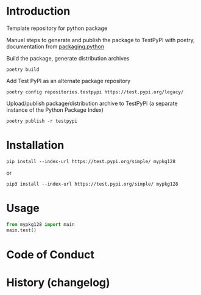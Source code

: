 # Introduction
Template repository for python package

Manuel steps to generate and publish the package to TestPyPI with poetry, documentation from [packaging.python](https://python-poetry.org/docs/)

Build the package, generate distribution archives
```shell
poetry build
```

Add Test PyPI as an alternate package repository
```shell
poetry config repositories.testpypi https://test.pypi.org/legacy/
```

Upload/publish package/distribution archive to TestPyPI (a separate instance of the Python Package Index)
```shell
poetry publish -r testpypi
```

# Installation
```shell
pip install --index-url https://test.pypi.org/simple/ mypkg128
```
or
```shell
pip3 install --index-url https://test.pypi.org/simple/ mypkg128
```

# Usage
```python
from mypkg128 import main
main.test()
```

# Code of Conduct

# History (changelog)
